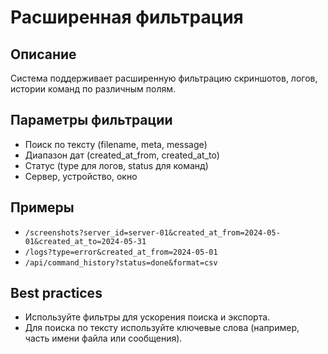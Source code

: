 # Расширенная фильтрация

## Описание

Система поддерживает расширенную фильтрацию скриншотов, логов, истории команд по различным полям.

## Параметры фильтрации

- Поиск по тексту (filename, meta, message)
- Диапазон дат (created_at_from, created_at_to)
- Статус (type для логов, status для команд)
- Сервер, устройство, окно

## Примеры

- `/screenshots?server_id=server-01&created_at_from=2024-05-01&created_at_to=2024-05-31`
- `/logs?type=error&created_at_from=2024-05-01`
- `/api/command_history?status=done&format=csv`

## Best practices

- Используйте фильтры для ускорения поиска и экспорта.
- Для поиска по тексту используйте ключевые слова (например, часть имени файла или сообщения).
